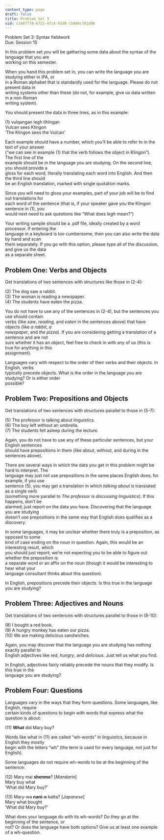 ```yaml
---
content_type: page
draft: false
title: Problem Set 3
uid: c1607778-6722-4fc4-93d0-c5986c781d96
---
```

Problem Set 3: Syntax fieldwork    
Due: Session 15

In this problem set you will be gathering some data about the syntax of the language that you are    
working on this semester. 

When you hand this problem set in, you can write the language you are studying either in IPA, or    
in a Roman alphabet that is standardly used for the language. Please do not present data in    
writing systems other than these (do not, for example, give us data written in a non-Roman    
writing system). 

You should present the data in three lines, as in this example: 

(1) vulqangan legh tlhIngan    
Vulcan sees Klingon    
‘The Klingon sees the Vulcan’ 

Each example should have a number, which you’ll be able to refer to in the text of your answer    
(“we can see in example (1) that the verb follows the object in Klingon”). The first line of the    
example should be in the language you are studying. On the second line, you should provide a    
gloss for each word, literally translating each word into English. And then the third line should    
be an English translation, marked with single quotation marks. 

Since you will need to gloss your examples, part of your job will be to find out translations for    
each word of the sentence (that is, if your speaker gave you the Klingon sentence in (1), you    
would next need to ask questions like “What does *legh* mean?”) 

Your writing sample should be a .pdf file, ideally created by a word processor. If entering the    
language in a keyboard is too cumbersome, then you can also write the data by hand and scan    
them separately. If you go with this option, please type all of the discussion, and give us the data    
as a separate sheet. 

## Problem One: Verbs and Objects 

Get translations of two sentences with structures like those in (2-4): 

(2) The dog saw a rabbit.    
(3) The woman is reading a newspaper.    
(4) The students have eaten the pizza. 

You do not have to use any of the sentences in (2-4), but the sentences you use should contain    
verbs (like *saw*, *reading*, and *eaten* in the sentences above) that have objects (like *a rabbit*, *a*   
*newspaper*, and *the pizza*). If you are considering getting a translation of a sentence and are not    
sure whether it has an object, feel free to check in with any of us (this is true for anything in this    
assignment). 

Languages vary with respect to the order of their verbs and their objects. In English, verbs    
typically precede objects. What is the order in the language you are studying? Or is either order    
possible? 

## Problem Two: Prepositions and Objects 

Get translations of two sentences with structures parallel to those in (5-7): 

(5) The professor is talking about linguistics.    
(6) The boy left without an umbrella.    
(7) The students fell asleep during the lecture. 

Again, you do not have to use any of these particular sentences, but your English sentences    
should have prepositions in them (like about, without, and during in the sentences above). 

There are several ways in which the data you get in this problem might be hard to interpret. The    
language may just not use prepositions in the same places English does; for example, if you use    
sentence (5), you may get a translation in which *talking about* is translated as a single verb    
(something more parallel to *The professor is discussing linguistics*). If this happens, don’t be    
alarmed; just report on the data you have. Discovering that the language you are studying    
doesn’t use prepositions in the same way that English does qualifies as a discovery. 

In some languages, it may be unclear whether there truly is a preposition, as opposed to some    
kind of case ending on the noun in question. Again, this would be an interesting result, which    
you should just report; we’re not expecting you to be able to figure out whether the preposition is    
a separate word or an affix on the noun (though it would be interesting to hear what your    
language consultant thinks about this question). 

In English, prepositions precede their objects. Is this true in the language you are studying? 

## Problem Three: Adjectives and Nouns 

Get translations of two sentences with structures parallel to those in (8-10): 

(8) I bought a red book.    
(9) A hungry monkey has eaten our pizza.    
(10) We are making delicious sandwiches. 

Again, you may discover that the language you are studying has nothing exactly parallel to    
English adjectives like *red*, *hungry*, and *delicious*. Just tell us what you find. 

In English, adjectives fairly reliably precede the nouns that they modify. Is this true in the    
language you are studying? 

## Problem Four: Questions 

Languages vary in the ways that they form questions. Some languages, like English, require    
certain kinds of questions to begin with words that express what the question is about: 

(11) **What** did Mary buy? 

Words like what in (11) are called “wh-words” in linguistics, because in English they mostly    
begin with the letters “wh” (the term is used for every language, not just for English). 

Some languages do not require wh-words to be at the beginning of the sentence: 

(12) Mary mai **shenmo**? \[*Mandarin*\]    
Mary buy what    
‘What did Mary buy?’ 

(13) Mary-wa **nani-o** katta? \[*Japanese*\]    
Mary what bought    
‘What did Mary buy?’ 

What does your language do with its wh-words? Do they go at the beginning of the sentence, or    
not? Or does the language have both options? Give us at least one example of a wh-question.